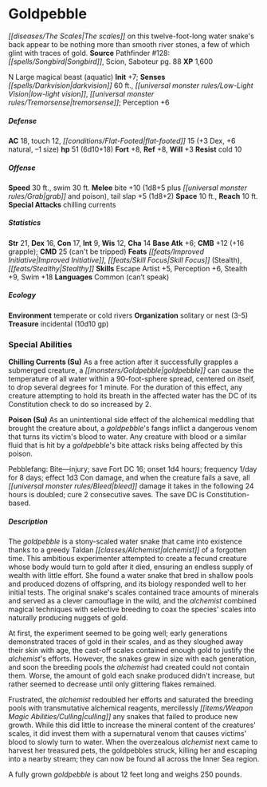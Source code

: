 ﻿---
cssclass: [monsters]
title1: Goldpebble
desc_short: The scales on this twelve-foot-long water snake's back appear to be nothing
  more than smooth river stones, a few of which glint with traces of gold.
title2: Goldpebble
CR: 5
sources:
- name: 'Pathfinder #128: Songbird, Scion, Saboteur'
  page: 88
  link: http://paizo.com/products/btpy9vn0?Pathfinder-Adventure-Path-128-Songbird-Scion-Saboteur
XP: 1600
alignment: N
size: Large
type: magical beast
subtypes:
- aquatic
initiative:
  bonus: 7
senses:
  darkvision: 60
  low-light vision: true
  tremorsense: true
AC:
  AC: 18
  touch: 12
  flat_footed: 15
  components:
    dex: 3
    natural: 6
    size: -1
HP:
  HP: 51
  long: 6d10+18
saves:
  fort: 8
  ref: 8
  will: 3
resistances:
  cold: 10
speeds:
  base: 30
  swim: 30
attacks:
  melee:
  - - text: bite +10 (1d8+5 plus grab and poison)
      entries:
      - - damage: 1d8+5
        - effect: grab
        - effect: poison
      attack: bite
      bonus:
      - 10
    - text: tail slap +5 (1d8+2)
      entries:
      - - damage: 1d8+2
      attack: tail slap
      bonus:
      - 5
  special:
  - chilling currents
space: 10
reach: 10
ability_scores:
  STR: 21
  DEX: 16
  CON: 17
  INT: 9
  WIS: 12
  CHA: 14
BAB: 6
CMB: 12
CMB_other: +16  grapple
CMD: 25
CMD_other: can't be tripped
feats:
- name: Improved Initiative
- name: Skill Focus (Stealth)
- name: Stealthy
skills:
  Escape Artist: 5
  Perception: 6
  Stealth: 9
  Swim: 18
languages:
- Common (can't speak)
ecology:
  environment: temperate or cold rivers
  organization: solitary or nest (3-5)
  treasure_type: incidental
  treasure:
  - 10d10 gp
special_abilities:
  Chilling Currents (Su): As a free action after it successfully grapples a submerged
    creature, a goldpebble can cause the temperature of all water within a 90-foot-sphere
    spread, centered on itself, to drop several degrees for 1 minute. For the duration
    of this effect, any creature attempting to hold its breath in the affected water
    has the DC of its Constitution check to do so increased by 2.
  Poison (Su): |-
    As an unintentional side effect of the alchemical meddling that brought the creature about, a goldpebble's fangs inflict a dangerous venom that turns its victim's blood to water. Any creature with blood or a similar fluid that is hit by a goldpebble's bite attack risks being affected by this poison.

     Pebblefang: Bite-injury; save Fort DC 16; onset 1d4 hours; frequency 1/day for 8 days; effect 1d3 Con damage, and when the creature fails a save, all bleed damage it takes in the following 24 hours is doubled; cure 2 consecutive saves. The save DC is Constitution-based.
desc_long: |-
  The goldpebble is a stony-scaled water snake that came into existence thanks to a greedy Taldan alchemist of a forgotten time. This ambitious experimenter attempted to create a fecund creature whose body would turn to gold after it died, ensuring an endless supply of wealth with little effort. She found a water snake that bred in shallow pools and produced dozens of offspring, and its biology responded well to her initial tests. The original snake's scales contained trace amounts of minerals and served as a clever camouflage in the wild, and the alchemist combined magical techniques with selective breeding to coax the species' scales into naturally producing nuggets of gold.

   At first, the experiment seemed to be going well; early generations demonstrated traces of gold in their scales, and as they sloughed away their skin with age, the cast-off scales contained enough gold to justify the alchemist's efforts. However, the snakes grew in size with each generation, and soon the breeding pools the alchemist had created could not contain them. Worse, the amount of gold each snake produced didn't increase, but rather seemed to decrease until only glittering flakes remained.

   Frustrated, the alchemist redoubled her efforts and saturated the breeding pools with transmutative alchemical reagents, mercilessly culling any snakes that failed to produce new growth. While this did little to increase the mineral content of the creatures' scales, it did invest them with a supernatural venom that causes victims' blood to slowly turn to water. When the overzealous alchemist next came to harvest her treasured pets, the goldpebbles struck, killing her and escaping into a nearby stream; they can now be found all across the Inner Sea region.

   A fully grown goldpebble is about 12 feet long and weighs 250 pounds.

---

# Goldpebble
_[[diseases/The Scales|The scales]]_ on this twelve-foot-long water snake's back appear to be nothing more than smooth river stones, a few of which glint with traces of gold.
**Source** Pathfinder #128: _[[spells/Songbird|Songbird]]_, Scion, Saboteur pg. 88
**XP** 1,600

N Large magical beast (aquatic)
**Init** +7; **Senses** _[[spells/Darkvision|darkvision]]_ 60 ft., _[[universal monster rules/Low-Light Vision|low-light vision]]_, _[[universal monster rules/Tremorsense|tremorsense]]_; Perception +6

##### Defense

**AC** 18, touch 12, _[[conditions/Flat-Footed|flat-footed]]_ 15 (+3 Dex, +6 natural, –1 size)
**hp** 51 (6d10+18)
**Fort** +8, **Ref** +8, **Will** +3
**Resist** cold 10

##### Offense
**Speed** 30 ft., swim 30 ft.
**Melee** bite +10 (1d8+5 plus _[[universal monster rules/Grab|grab]]_ and poison), tail slap +5 (1d8+2)
**Space** 10 ft., **Reach** 10 ft.
**Special Attacks** chilling currents

##### Statistics
**Str** 21, **Dex** 16, **Con** 17, **Int** 9, **Wis** 12, **Cha** 14
**Base Atk** +6; **CMB** +12 (+16 grapple); **CMD** 25 (can't be tripped)
**Feats** _[[feats/Improved Initiative|Improved Initiative]]_, _[[feats/Skill Focus|Skill Focus]]_ (Stealth), _[[feats/Stealthy|Stealthy]]_
**Skills** Escape Artist +5, Perception +6, Stealth +9, Swim +18
**Languages** Common (can’t speak)

##### Ecology

**Environment** temperate or cold rivers
**Organization** solitary or nest (3-5)
**Treasure** incidental (10d10 gp)

### Special Abilities

**Chilling Currents (Su)** As a free action after it successfully grapples a submerged creature, a _[[monsters/Goldpebble|goldpebble]]_ can cause the temperature of all water within a 90-foot-sphere spread, centered on itself, to drop several degrees for 1 minute. For the duration of this effect, any creature attempting to hold its breath in the affected water has the DC of its Constitution check to do so increased by 2.

**Poison (Su)** As an unintentional side effect of the alchemical meddling that brought the creature about, a _goldpebble_'s fangs inflict a dangerous venom that turns its victim's blood to water. Any creature with blood or a similar fluid that is hit by a _goldpebble_'s bite attack risks being affected by this poison.

Pebblefang: Bite—injury; save Fort DC 16; onset 1d4 hours; frequency 1/day for 8 days; effect 1d3 Con damage, and when the creature fails a save, all _[[universal monster rules/Bleed|bleed]]_ damage it takes in the following 24 hours is doubled; cure 2 consecutive saves. The save DC is Constitution-based.

##### Description

The _goldpebble_ is a stony-scaled water snake that came into existence thanks to a greedy Taldan _[[classes/Alchemist|alchemist]]_ of a forgotten time. This ambitious experimenter attempted to create a fecund creature whose body would turn to gold after it died, ensuring an endless supply of wealth with little effort. She found a water snake that bred in shallow pools and produced dozens of offspring, and its biology responded well to her initial tests. The original snake's scales contained trace amounts of minerals and served as a clever camouflage in the wild, and the _alchemist_ combined magical techniques with selective breeding to coax the species' scales into naturally producing nuggets of gold.

At first, the experiment seemed to be going well; early generations demonstrated traces of gold in their scales, and as they sloughed away their skin with age, the cast-off scales contained enough gold to justify the _alchemist_'s efforts. However, the snakes grew in size with each generation, and soon the breeding pools the _alchemist_ had created could not contain them. Worse, the amount of gold each snake produced didn't increase, but rather seemed to decrease until only glittering flakes remained.

Frustrated, the _alchemist_ redoubled her efforts and saturated the breeding pools with transmutative alchemical reagents, mercilessly _[[items/Weapon Magic Abilities/Culling|culling]]_ any snakes that failed to produce new growth. While this did little to increase the mineral content of the creatures' scales, it did invest them with a supernatural venom that causes victims' blood to slowly turn to water. When the overzealous _alchemist_ next came to harvest her treasured pets, the goldpebbles struck, killing her and escaping into a nearby stream; they can now be found all across the Inner Sea region.

A fully grown _goldpebble_ is about 12 feet long and weighs 250 pounds.